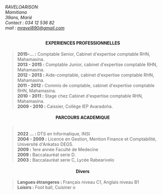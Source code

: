 
###### RAVELOARISON <br> Mamitiana <br> 39ans, Marié <br> Contact : 034 12 536 82 <br> mail : mravel890@gmail.com

#### <center> EXPERIENCES PROFESSIONNELLES

>**2015-... :** Comptable Senior, Cabinet d'expertise comptable RHN, Mahamasina. <br>  **2013 - 2015 :** Comptable Junior, cabinet d'expertise comptable RHN, Mahamasina. <br> **2012 - 2013 :** Aide-comptable, cabinet d'expertise comptable RHN, Mahamasina. <br> **2011 - 2012 :** Commis de comptable, cabinet d'expertise comptable RHN, Mahamasina. <br> **2010 - 2011 :** Stage chez Cabinet d'expertise comptable RHN, Mahamasina. <br> **2009 - 2010 :**  Caissier, Collège IEP Avaradoha.

#### <center> PARCOURS ACADEMIQUE 
> <br> **2022 ... :** DTS en Informatique, INSI <br>**2004 - 2009 :** Licence en Gestion, Mention Finance et Comptabilité, Université d'Ankatso DEGS.  <br> **2009 :** 1ere année Faculté de Medecine <br>
**2009 :** Baccalauréat serie D. <br>
**2003 :** Baccalauréat serie C, Lycée Rabearivelo

#### <center> Divers
> **Langues étrangeres :** Français niveau C1, Anglais niveau B1 <br> **Loisirs :** Foot ball, Cuisiner
o






